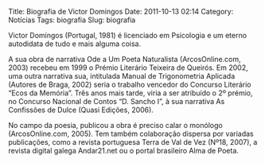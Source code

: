 Title: Biografia de Victor Domingos
Date: 2011-10-13 02:14
Category: Notícias
Tags: biografia
Slug: biografia

Victor Domingos (Portugal, 1981) é licenciado em Psicologia e um eterno autodidata de tudo e mais alguma coisa.

A sua obra de narrativa Ode a Um Poeta Naturalista (ArcosOnline.com, 2003) recebeu em 1999 o Prémio Literário Teixeira de Queirós. Em 2002, uma outra narrativa sua, intitulada Manual de Trigonometria Aplicada (Autores de Braga, 2002) seria o trabalho vencedor do Concurso Literário “Ecos da Memória”. Três anos mais tarde, viria a ser atribuído o 2º prémio, no Concurso Nacional de Contos “D. Sancho I”, à sua narrativa As Confissões de Dulce (Quasi Edições, 2006). 

No campo da poesia, publicou a obra é preciso calar o monólogo (ArcosOnline.com, 2005). Tem também colaboração dispersa por variadas publicações, como a revista portuguesa Terra de Val de Vez (Nº18, 2007), a revista digital galega Andar21.net ou o portal brasileiro Alma de Poeta.

